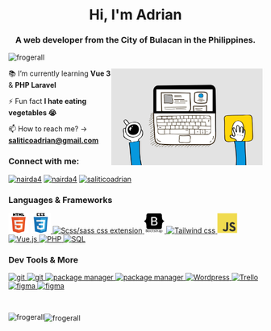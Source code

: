 <h1 align="center">Hi, I'm Adrian</h1>

<h3 align="center">A web developer from the City of Bulacan in the Philippines.</h3>

<p align="left"> 
<img src="https://komarev.com/ghpvc/?username=frogerall&label=Profile%20views&color=0e75b6&style=flat" alt="frogerall" /> 
</p>

<img align="right" alt="Coding" width="300" src="giphy.gif">

 📚 I’m currently learning **Vue 3** & **PHP Laravel**

 ⚡ Fun fact **I hate eating vegetables 😭**

 📫 How to reach me? -> **saliticoadrian@gmail.com**

<h3 align="left">Connect with me:</h3>
<p align="left">
<!-- LINKEDIN -->
<a href="https://linkedin.com/in/nairda4" target="_blank"><img src="https://raw.githubusercontent.com/rahuldkjain/github-profile-readme-generator/master/src/images/icons/Social/linked-in-alt.svg" alt="nairda4" height="30" width="40" /></a>
<!-- FACEBOOK -->
<a href="https://fb.com/nairda4" target="_blank"><img src="https://raw.githubusercontent.com/rahuldkjain/github-profile-readme-generator/master/src/images/icons/Social/facebook.svg" alt="nairda4" height="30" width="40" /></a>
<!-- TWITTER -->
<a href="https://twitter.com/saliticoadrian" target="_blank"><img src="https://raw.githubusercontent.com/rahuldkjain/github-profile-readme-generator/master/src/images/icons/Social/twitter.svg" alt="saliticoadrian" height="30" width="40" /></a>
</p>

<h3 align="left">Languages & Frameworks</h3>
<p align="left">
<!-- HTML -->
<a href="https://www.w3.org/html/" target="_blank"> <img src="https://raw.githubusercontent.com/devicons/devicon/master/icons/html5/html5-original-wordmark.svg" alt="Html5" width="40" height="40"/></a>
<!-- CSS -->
<a href="https://www.w3schools.com/css/" target="_blank"> <img src="https://raw.githubusercontent.com/devicons/devicon/master/icons/css3/css3-original-wordmark.svg" alt="Css3" width="40" height="40"/> </a>
<!-- SCSS -->
<a href="https://sass-lang.com/" target="_blank"> <img src="https://sass-lang.com/assets/img/logos/logo.svg" alt="Scss/sass css extension" width="40" height="40"/> </a> 
<!-- BOOTSTRAP -->
<a href="https://getbootstrap.com" target="_blank"> <img src="https://raw.githubusercontent.com/devicons/devicon/master/icons/bootstrap/bootstrap-plain-wordmark.svg" alt="Bootstrap" width="40" height="40"/> </a> 
<!-- TAILWIND CSS -->
<a href="https://tailwindcss.com/" target="_blank"> <img src="https://cdn.jsdelivr.net/gh/devicons/devicon/icons/tailwindcss/tailwindcss-plain.svg" alt="Tailwind css" width="40" height="40"/> </a> 
<!-- JAVASCRIPT -->
<a href="https://developer.mozilla.org/en-US/docs/Web/JavaScript" target="_blank"> <img src="https://raw.githubusercontent.com/devicons/devicon/master/icons/javascript/javascript-original.svg" alt="Javascript" width="40" height="40"/> </a>
<!-- VUE.JS -->
<a href="https://vuejs.org/" target="_blank"> <img src="https://cdn.jsdelivr.net/gh/devicons/devicon/icons/vuejs/vuejs-original.svg" alt="Vue.js" width="40" height="40"/> </a>
<!-- PHP -->
<a href="https://www.php.net/docs.php" target="_blank"> <img src="https://cdn.jsdelivr.net/gh/devicons/devicon/icons/php/php-plain.svg" alt="PHP" width="40" height="40"/> </a>
<!-- MYSQL -->
<a href="https://www.mysql.com/" target="_blank"> <img src="https://cdn.jsdelivr.net/gh/devicons/devicon/icons/mysql/mysql-original.svg" alt="SQL" width="40" height="40"/> </a>


</p>


<h3 align="left">Dev Tools & More</h3>
<p align="left">
<!-- VS-CODE -->
<a href="https://code.visualstudio.com/" target="_blank"> <img src="https://cdn.jsdelivr.net/gh/devicons/devicon/icons/vscode/vscode-original.svg" alt="git" width="40" height="40"/> </a> 
<!-- GIT -->
<a href="https://git-scm.com/" target="_blank"> <img src="https://www.vectorlogo.zone/logos/git-scm/git-scm-icon.svg" alt="git" width="40" height="40"/> </a> 
<!-- NODE -->
<a href="https://nodejs.org/en" target="_blank"> <img src="https://cdn.jsdelivr.net/gh/devicons/devicon/icons/nodejs/nodejs-original-wordmark.svg" alt="package manager" width="50" height="50"/> </a> 
<!-- NPM -->
<a href="https://www.npmjs.com/" target="_blank"> <img src="https://upload.wikimedia.org/wikipedia/commons/thumb/d/db/Npm-logo.svg/540px-Npm-logo.svg.png" alt="package manager" width="50" height="20"/> </a> 
<!-- WORDPRESS -->
<a href="https://wordpress.org/" target="_blank"> <img src="https://cdn.jsdelivr.net/gh/devicons/devicon/icons/wordpress/wordpress-plain.svg" alt="Wordpress" width="40" height="40"/> </a>
<!-- TRELLO -->
<a href="https://trello.com/" target="_blank"> <img src="https://cdn.jsdelivr.net/gh/devicons/devicon/icons/trello/trello-plain-wordmark.svg" alt="Trello" width="50" height="50"/> </a>
<!-- GIMP -->
<a href="https://www.gimp.org/" target="_blank"> <img src="https://upload.wikimedia.org/wikipedia/commons/4/45/The_GIMP_icon_-_gnome.svg" alt="figma" width="40" height="40"/> </a>
<!-- FIGMA -->
<a href="https://www.figma.com/" target="_blank"> <img src="https://cdn.jsdelivr.net/gh/devicons/devicon/icons/figma/figma-original.svg" alt="figma" width="40" height="40"/> </a>     
</p>

<br/>

<p align="left">
  <img src="https://github-readme-stats.vercel.app/api?username=frogerall&show_icons=true&locale=en" alt="frogerall" align="left" />
  <img src="https://github-readme-stats.vercel.app/api/top-langs?username=frogerall&show_icons=true&locale=en&layout=compact" alt="frogerall" align="center" />
</p>


